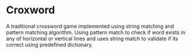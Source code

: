 # Croxword
A traditional crossword game implemented using string matching and pattern matching algorithm. Using pattern match to check if word exists in any of horizontal or vertical lines and uses string match to validate if its correct using predefined dictionary.
